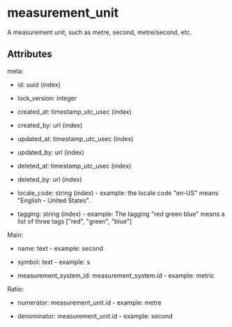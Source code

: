 # measurement_unit


A measurement unit, such as metre, second, metre/second, etc.


## Attributes

meta:

  * id: uuid (index)

  * lock_version: integer

  * created_at: timestamp_utc_usec (index)

  * created_by: url (index)

  * updated_at: timestamp_utc_usec (index)

  * updated_by: url (index)

  * deleted_at: timestamp_utc_usec (index)

  * deleted_by: url (index)

  * locale_code: string (index) - example: the locale code "en-US" means "English - United States".

  * tagging: string (index) - example: The tagging "red green blue" means a list of three tags ["red", "green", "blue"]

Main:

  * name: text - example: second

  * symbol: text - example: s

  * measurement_system_id: measurement_system.id - example: metric

Ratio:

  * numerator: measurement_unit.id - example: metre

  * denominator: measurement_unit.id - example: second

